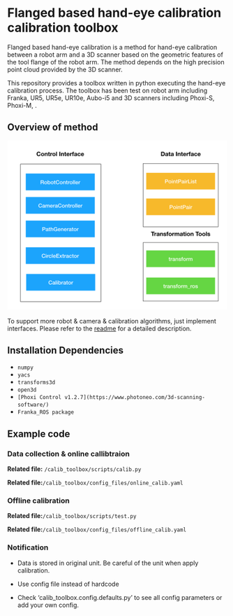 # Flanged based hand-eye calibration calibration toolbox

Flanged based hand-eye calibration is a method for hand-eye calibration between a robot arm and a 3D scanner based on the geometric features of the tool flange of the robot arm. The method depends on the high precision point cloud provided by the 3D scanner.

This repository provides a toolbox written in python executing the hand-eye calibration process. The toolbox has been test on robot arm including Franka, UR5, UR5e, UR10e, Aubo-i5 and 3D scanners including Phoxi-S, Phoxi-M, .

## Overview of method

![module_design](./img/img_doc.png)

To support more robot & camera & calibration algorithms, just implement interfaces. Please refer to the [readme](./calib_toolbox/README.md) for a detailed description.

## Installation Dependencies

- `numpy`
- `yacs`
- `transforms3d`
- `open3d`
- `[Phoxi Control v1.2.7](https://www.photoneo.com/3d-scanning-software/)`
- `Franka_ROS package`


## Example code

### Data collection & online callibtraion

**Related file:** `/calib_toolbox/scripts/calib.py`

**Related file:**`/calib_toolbox/config_files/online_calib.yaml`

### Offline calibration

**Related file:**`/calib_toolbox/scripts/test.py`

**Related file:**`/calib_toolbox/config_files/offline_calib.yaml`

### Notification

- Data is stored in original unit. Be careful of the unit when apply calibration.

- Use config file instead of hardcode

- Check ‘calib_toolbox.config.defaults.py’ to see all config parameters or add your own config.
